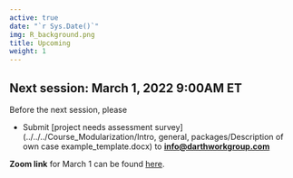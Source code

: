 ```yaml
---
active: true
date: "`r Sys.Date()`"
img: R_background.png
title: Upcoming
weight: 1
---
```


## Next session: March 1, 2022 9:00AM ET

Before the next session, please 

- Submit [project needs assessment survey](../../../Course_Modularization/Intro, general, packages/Description of own case example_template.docx) to **info@darthworkgroup.com**

**Zoom link** for March 1 can be found [here](https://umn.zoom.us/j/99199138062?pwd=WnRaNE42WVFCMmpjbkp1SUVvZWdnQT09).




